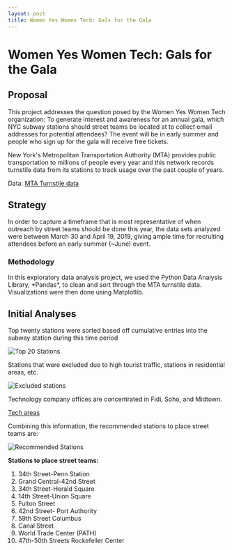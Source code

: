 ```yaml
---
layout: post
title: Women Yes Women Tech: Gals for the Gala
---
```


<h1>Women Yes Women Tech: Gals for the Gala</h1>

<h2>Proposal</h2>
This project addresses the question posed by the Women Yes Women Tech organization: To generate interest and awareness for an annual gala, which NYC subway stations should street teams be located at to collect email addresses for potential attendees? The event will be in early summer and people who sign up for the gala will receive free tickets.  

New York's Metropolitan Transportation Authority (MTA) provides public transportation to millions of people every year and this network records turnstile data from its stations to track usage over the past couple of years.

Data: [MTA Turnstile data]({{http://web.mta.info/developers/turnstile.html}}) 

<h2>Strategy</h2>
In order to capture a timeframe that is most representative of when outreach by street teams should be done this year, the data sets analyzed were between March 30 and April 19, 2019, giving ample time for recruiting attendees before an early summer (~June) event.  

<h3>Methodology</h3>
In this exploratory data analysis project, we used the Python Data Analysis Library, *Pandas*, to clean and sort through the MTA turnstile data. Visualizations were then done using Matplotlib.  

<h2>Initial Analyses</h2>

Top twenty stations were sorted based off cumulative entries into the subway station during this time period

![Top 20 Stations]({{sodas32.github.io}}/images/top20bar.png}})

Stations that were excluded due to high tourist traffic, stations in residential areas, etc. 

![Excluded stations]({{sodas32.github.io}}/images/greyedouttop20.png}})

Technology company offices are concentrated in Fidi, Soho, and Midtown. 

[Tech areas]({{sodas32.github.io}}/images/Picture1.png}})

Combining this information, the recommended stations to place street teams are: 

![Recommended Stations]({{sodas32.github.io}}/images/techtop20.png}})

<strong>Stations to place street teams:</strong>
<ol>
    <li>34th Street-Penn Station</li> 
    <li>Grand Central-42nd Street</li>
    <li>34th Street-Herald Square</li>
    <li>14th Street-Union Square</li>
    <li>Fulton Street</li>
    <li>42nd Street- Port Authority</li> 
    <li>59th Street Columbus</li> 
    <li>Canal Street</li>
    <li>World Trade Center (PATH)</li>
    <li>47th-50th Streets Rockefeller Center</li>
</ol>
